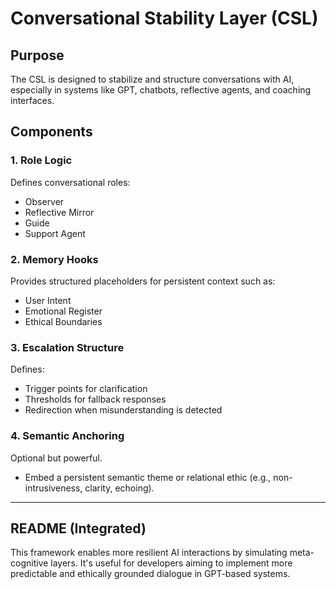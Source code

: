 # Conversational Stability Layer (CSL)

## Purpose
The CSL is designed to stabilize and structure conversations with AI, especially in systems like GPT, chatbots, reflective agents, and coaching interfaces.

## Components

### 1. Role Logic
Defines conversational roles:
- Observer
- Reflective Mirror
- Guide
- Support Agent

### 2. Memory Hooks
Provides structured placeholders for persistent context such as:
- User Intent
- Emotional Register
- Ethical Boundaries

### 3. Escalation Structure
Defines:
- Trigger points for clarification
- Thresholds for fallback responses
- Redirection when misunderstanding is detected

### 4. Semantic Anchoring
Optional but powerful.
- Embed a persistent semantic theme or relational ethic (e.g., non-intrusiveness, clarity, echoing).

---

## README (Integrated)
This framework enables more resilient AI interactions by simulating meta-cognitive layers. It's useful for developers aiming to implement more predictable and ethically grounded dialogue in GPT-based systems.